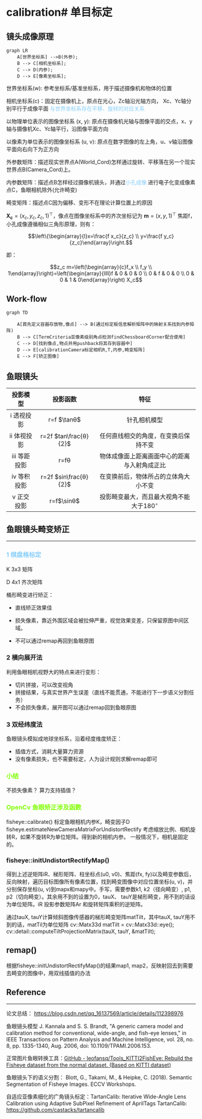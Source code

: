 # calibration# 单目标定
## 镜头成像原理 

```mermaid
graph LR
    A[世界坐标系] -->B(外参);
    B --> C[相机坐标系];
    C --> D(内参);
    D --> E[像素坐标系];

```

世界坐标系(w): 参考坐标系/基准坐标系，用于描述摄像机和物体的位置 

相机坐标系(c)：固定在摄像机上，原点在光心，Zc轴沿光轴方向， Xc、Yc轴分别平行于成像平面 <font color=LightSkyBlue>与世界坐标系存在平移、旋转的对应关系</font>

以物理单位表示的图像坐标系 (x, y): 原点在摄像机光轴与图像平面的交点，x、y轴与摄像机Xc、Yc轴平行，沿图像平面方向 

以像素为单位表示的图像坐标系 (u, v): 原点在数字图像的左上角，u、v轴沿图像平面向右向下为正方向

外参数矩阵：描述现实世界点A(World_Cord)怎样通过旋转、平移落在另一个现实世界点B(Camera_Cord)上。

内参数矩阵：描述点B怎样经过摄像机镜头，并通过<font color=LightSkyBlue>小孔成像</font> 进行电子化变成像素点C，鱼眼相机除外(允许畸变)

畸变矩阵：描述点C因为偏移、变形不在理论计算位置上的原因


$\mathbf{X_c}=(x_c, y_c, z_c, 1)^{\top}$，像点在图像坐标系中的齐次坐标记为 $\mathbf{m}=(x, y, 1)^{\top}$ 焦距f，小孔成像遵循相似三角形原理，则有：

$$\left\{\begin{array}{l}x=\frac{f x_c}{z_c} \\ y=\frac{f y_c}{z_c}\end{array}\right.$$

即：

$$z_c m=\left(\begin{array}{c}f_x \\ f_y \\ 1\end{array}\right)=\left(\begin{array}{llll}f & 0 & 0 & 0 \\ 0 & f & 0 & 0 \\ 0 & 0 & 1 & 0\end{array}\right) X_c$$


## Work-flow

```mermaid
graph TD

    A[首先定义容器存放物,像点] --> B(通过标定板信息解析矩阵中的映射关系找到内参矩阵)
    B --> C[TermCriteria亚像素级别角点检测findChessboardCorner配合使用]
    C --> D[找到像点,物点并用pushback将其存到容器中]
    D --> E[calibrationCamera标定相机R,T,内参,畸变矩阵]
    E --> F[矫正图像]
```




## 鱼眼镜头

|   投影模型   |       投影函数        |                     特征                      |
| :----------: | :-------------------: | :-------------------------------------------: |
|  i 透视投影  |      r=f $\tanθ$      |                 针孔相机模型                  |
| ii 体视投影  | r=2f $tan\frac{θ}{2}$ |     任何直线相交的角度，在变换后保持不变      |
| iii 等距投影 |         r=fθ          | 物体成像面上距离画面中心的距离与入射角成正比  |
| iv 等积投影  | r=2f $sin\frac{θ}{2}$ |     在变换前后，物体所占的立体角大小不变      |
|  v 正交投影  |      r=f$\sinθ$       | 投影畸变最大，而且最大视角不能大于$180^\circ$ |



## 鱼眼镜头畸变矫正
-----------------------
### <font color=LightSkyBlue>1 棋盘格标定</font> 

K 3x3 矩阵


D 4x1 齐次矩阵

桶形畸变进行矫正：

+ 直线矫正效果佳

+ 损失像素，靠近外围区域会被拉伸严重，视觉效果变差，只保留原图中间区域。

+ 不可以通过remap再回到鱼眼原图

  
### 2 横向展开法

利用鱼眼相机视野大的特点来进行变形：

+ 切片拼接，可以改变视角
+ 拼接结果，与真实世界产生误差（直线不能贯通，不能进行下一步语义分割任务）
+ 不会损失像素，展开图可以通过remap回到鱼眼原图
  
### 3 双经纬度法

鱼眼镜头模拟成地球坐标系，沿着经度维度矫正：
+ 插值方式，消耗大量算力资源
+ 没有像素损失，也不需要标定，人为设计规则求解remap即可

### <font color=Chartreuse>小结</font> 
不损失像素？
算力支持插值？


### <font color=Chartreuse>OpenCv 鱼眼矫正涉及函数</font>

fisheye::calibrate() 标定鱼眼相机内参K，畸变因子D
fisheye.estimateNewCameraMatrixForUndistortRectify 考虑缩放比例、相机旋转R，如果不旋转R为单位矩阵。得到新的相机内参。 一般情况下，相机是固定的。


### fisheye::initUndistortRectifyMap()
得到上述逆矩阵iR、梯形矩阵、柱坐标点(u0, v0)、焦距(fx, fy)以及畸变参数后，反向映射，遍历目标图像所有像素位置，找到畸变图像中对应位置坐标(u, v)，并分别保存坐标(u, v)到mapx和mapy中。手写，需要参数k1, k2（径向畸变）, p1, p2（切向畸变）。其余用不到的设置为0，tauX、 tauY是梯形畸变，用不到的话设为单位矩阵。iR 投影参数矩阵Ar 和旋转矩阵乘积的逆矩阵。

通过tauX, tauY计算倾斜图像传感器的梯形畸变矩阵matTilt，其中tauX, tauY用不到的话，matTil为单位矩阵
cv::Matx33d matTilt = cv::Matx33d::eye();
cv::detail::computeTiltProjectionMatrix(tauX, tauY, &matTilt);


## remap()
根据fisheye::initUndistortRectifyMap()的结果map1, map2，反映射回去到需要去畸变的图像中，用双线插值的办法


## Reference
-----------------------
论文总结： https://blog.csdn.net/qq_16137569/article/details/112398976

鱼眼镜头模型 J. Kannala and S. S. Brandt, "A generic camera model and calibration method for conventional, wide-angle, and fish-eye lenses," in IEEE Transactions on Pattern Analysis and Machine Intelligence, vol. 28, no. 8, pp. 1335-1340, Aug. 2006, doi: 10.1109/TPAMI.2006.153.

正常图片鱼眼转换工具：[GitHub - leofansq/Tools_KITTI2FishEye: Rebuild the Fisheye dataset from the normal dataset. (Based on KITTI dataset)](https://github.com/leofansq/Tools_KITTI2FishEye)

鱼眼镜头下的语义分割： Blott, G., Takami, M., & Heipke, C. (2018). Semantic Segmentation of Fisheye Images. ECCV Workshops.

自适应亚像素细化的广角镜头标定：TartanCalib: Iterative Wide-Angle Lens Calibration using Adaptive SubPixel Refinement of AprilTags
TartanCalib: https://github.com/castacks/tartancalib

